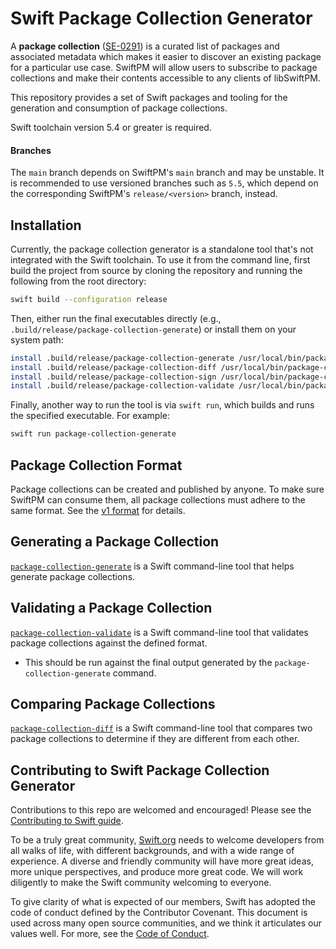 # Swift Package Collection Generator

A **package collection** ([SE-0291](https://github.com/apple/swift-evolution/blob/main/proposals/0291-package-collections.md))
is a curated list of packages and associated metadata which makes it easier to discover an existing package for a particular use
case. SwiftPM will allow users to subscribe to package collections and make their contents accessible to any clients of libSwiftPM.

This repository provides a set of Swift packages and tooling for the generation and consumption of package collections.

Swift toolchain version 5.4 or greater is required.

#### Branches

The `main` branch depends on SwiftPM's `main` branch and may be unstable. It is recommended to use versioned branches such as `5.5`, which depend on the corresponding SwiftPM's `release/<version>` branch, instead.


## Installation

Currently, the package collection generator is a standalone tool that's not integrated with the Swift toolchain. To use it from the command line, first build the project from source by cloning the repository and running the following from the root directory:

```zsh
swift build --configuration release
```

Then, either run the final executables directly (e.g., `.build/release/package-collection-generate`) or install them on your system path:

```zsh
install .build/release/package-collection-generate /usr/local/bin/package-collection-generate
install .build/release/package-collection-diff /usr/local/bin/package-collection-diff
install .build/release/package-collection-sign /usr/local/bin/package-collection-sign
install .build/release/package-collection-validate /usr/local/bin/package-collection-validate
```

Finally, another way to run the tool is via `swift run`, which builds and runs the specified executable. For example:

```zsh
swift run package-collection-generate
```

## Package Collection Format

Package collections can be created and published by anyone. To make sure SwiftPM can consume
them, all package collections must adhere to the same format. See the [v1 format](PackageCollectionFormats/v1.md)
for details.

## Generating a Package Collection

[`package-collection-generate`](Sources/PackageCollectionGenerator/README.md) is a Swift
command-line tool that helps generate package collections.

## Validating a Package Collection

[`package-collection-validate`](Sources/PackageCollectionValidator/README.md) is a Swift
command-line tool that validates package collections against the defined format.
- This should be run against the final output generated by the `package-collection-generate` command.

## Comparing Package Collections

[`package-collection-diff`](Sources/PackageCollectionDiff/README.md) is a Swift
command-line tool that compares two package collections to determine if they are different from each other.

## Contributing to Swift Package Collection Generator 

Contributions to this repo are welcomed and encouraged! Please see the
[Contributing to Swift guide](https://swift.org/contributing/).

To be a truly great community, [Swift.org](https://swift.org/) needs to welcome
developers from all walks of life, with different backgrounds, and with a wide
range of experience. A diverse and friendly community will have more great
ideas, more unique perspectives, and produce more great code. We will work
diligently to make the Swift community welcoming to everyone.

To give clarity of what is expected of our members, Swift has adopted the
code of conduct defined by the Contributor Covenant. This document is used
across many open source communities, and we think it articulates our values
well. For more, see the [Code of Conduct](https://swift.org/code-of-conduct/).
